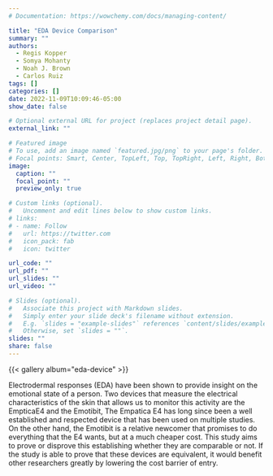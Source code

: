 ```yaml
---
# Documentation: https://wowchemy.com/docs/managing-content/

title: "EDA Device Comparison"
summary: ""
authors:
  - Regis Kopper
  - Somya Mohanty
  - Noah J. Brown
  - Carlos Ruiz
tags: []
categories: []
date: 2022-11-09T10:09:46-05:00
show_date: false

# Optional external URL for project (replaces project detail page).
external_link: ""

# Featured image
# To use, add an image named `featured.jpg/png` to your page's folder.
# Focal points: Smart, Center, TopLeft, Top, TopRight, Left, Right, BottomLeft, Bottom, BottomRight.
image:
  caption: ""
  focal_point: ""
  preview_only: true

# Custom links (optional).
#   Uncomment and edit lines below to show custom links.
# links:
# - name: Follow
#   url: https://twitter.com
#   icon_pack: fab
#   icon: twitter

url_code: ""
url_pdf: ""
url_slides: ""
url_video: ""

# Slides (optional).
#   Associate this project with Markdown slides.
#   Simply enter your slide deck's filename without extension.
#   E.g. `slides = "example-slides"` references `content/slides/example-slides.md`.
#   Otherwise, set `slides = ""`.
slides: ""
share: false
---
```

{{< gallery album="eda-device" >}}

Electrodermal responses (EDA) have been shown to provide insight on the emotional state of a person. Two devices that measure the electrical characteristics of the skin that allows us to monitor this activity are the EmpticaE4 and the Emotibit, The Empatica E4 has long since been a well established and respected device that has been used on multiple studies. On the other hand, the Emotibit is a relative newcomer that promises to do everything that the E4 wants, but at a much cheaper cost. This study aims to prove or disprove this establishing whether they are comparable or not. If the study is able to prove that these devices are equivalent, it would benefit other researchers greatly by lowering the cost barrier of entry.
